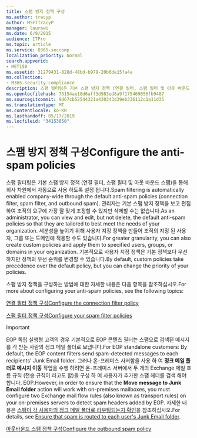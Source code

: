 ```yaml
---
title: 스팸 방지 정책 구성
ms.author: tracyp
author: MSFTTracyP
manager: laurawi
ms.date: 6/9/2015
audience: ITPro
ms.topic: article
ms.service: O365-seccomp
localization_priority: Normal
search.appverid:
- MET150
ms.assetid: 31279431-828d-48bd-b979-20b6de15fa4a
ms.collection:
- M365-security-compliance
description: 스팸 필터링은 기본 스팸 방지 정책 (연결 필터, 스팸 필터 및 아웃 바운드 스팸)을 통해 회사 차원에서 자동으로 사용 하도록 설정 됩니다. 관리자는 기본 스팸 방지 정책을 보고 편집하여 조직의 요구에 가장 잘 맞게 조정할 수 있지만 삭제할 수는 없습니다. 세분성을 높이기 위해 사용자 지정 정책을 만들어 조직의 지정 된 사용자, 그룹 또는 도메인에 적용할 수도 있습니다. 기본적으로 사용자 지정 정책은 기본 정책보다 우선하지만 정책의 우선 순위를 변경할 수 있습니다.
ms.openlocfilehash: 73154ae18d6aff3d983ed8a9f175469056fb9487
ms.sourcegitcommit: 9d67cb52544321a430343d39eb336112c1a11d35
ms.translationtype: MT
ms.contentlocale: ko-KR
ms.lasthandoff: 05/17/2019
ms.locfileid: "34153850"
---
```

# <a name="configure-the-anti-spam-policies"></a><span data-ttu-id="d4216-106">스팸 방지 정책 구성</span><span class="sxs-lookup"><span data-stu-id="d4216-106">Configure the anti-spam policies</span></span>

<span data-ttu-id="d4216-107">스팸 필터링은 기본 스팸 방지 정책 (연결 필터, 스팸 필터 및 아웃 바운드 스팸)을 통해 회사 차원에서 자동으로 사용 하도록 설정 됩니다.</span><span class="sxs-lookup"><span data-stu-id="d4216-107">Spam filtering is automatically enabled company-wide through the default anti-spam policies (connection filter, spam filter, and outbound spam).</span></span> <span data-ttu-id="d4216-108">관리자는 기본 스팸 방지 정책을 보고 편집하여 조직의 요구에 가장 잘 맞게 조정할 수 있지만 삭제할 수는 없습니다.</span><span class="sxs-lookup"><span data-stu-id="d4216-108">As an administrator, you can view and edit, but not delete, the default anti-spam policies so that they are tailored to best meet the needs of your organization.</span></span> <span data-ttu-id="d4216-109">세분성을 높이기 위해 사용자 지정 정책을 만들어 조직의 지정 된 사용자, 그룹 또는 도메인에 적용할 수도 있습니다.</span><span class="sxs-lookup"><span data-stu-id="d4216-109">For greater granularity, you can also create custom policies and apply them to specified users, groups, or domains in your organization.</span></span> <span data-ttu-id="d4216-110">기본적으로 사용자 지정 정책은 기본 정책보다 우선하지만 정책의 우선 순위를 변경할 수 있습니다.</span><span class="sxs-lookup"><span data-stu-id="d4216-110">By default, custom policies take precedence over the default policy, but you can change the priority of your policies.</span></span> 
  
<span data-ttu-id="d4216-111">스팸 방지 정책을 구성하는 방법에 대한 자세한 내용은 다음 항목을 참조하십시오.</span><span class="sxs-lookup"><span data-stu-id="d4216-111">For more about configuring your anti-spam policies, see the following topics:</span></span>
  
[<span data-ttu-id="d4216-112">연결 필터 정책 구성</span><span class="sxs-lookup"><span data-stu-id="d4216-112">Configure the connection filter policy</span></span>](configure-the-connection-filter-policy.md)
  
[<span data-ttu-id="d4216-113">스팸 필터 정책 구성</span><span class="sxs-lookup"><span data-stu-id="d4216-113">Configure your spam filter policies</span></span>](configure-your-spam-filter-policies.md)
  
> [!IMPORTANT]
> <span data-ttu-id="d4216-114">EOP 독립 실행형 고객의 경우 기본적으로 EOP 콘텐츠 필터는 스팸으로 검색된 메시지를 각 받는 사람의 정크 메일 폴더로 보냅니다.</span><span class="sxs-lookup"><span data-stu-id="d4216-114">For EOP standalone customers: By default, the EOP content filters send spam-detected messages to each recipients' Junk Email folder.</span></span> <span data-ttu-id="d4216-115">그러나 온-프레미스 사서함을 사용 하 여 **정크 메일 폴더로 메시지 이동** 작업을 수행 하려면 온-프레미스 서버에서 두 개의 Exchange 메일 흐름 규칙 (전송 규칙이 라고도 함)을 구성 하 여 사용자가 추가한 스팸 헤더를 검색 해야 합니다. EOP.</span><span class="sxs-lookup"><span data-stu-id="d4216-115">However, in order to ensure that the **Move message to Junk Email folder** action will work with on-premises mailboxes, you must configure two Exchange mail flow rules (also known as transport rules) on your on-premises servers to detect spam headers added by EOP.</span></span> <span data-ttu-id="d4216-116">자세한 내용은 [스팸이 각 사용자의 정크 메일 폴더로 라우팅되는지 확인](ensure-that-spam-is-routed-to-each-user-s-junk-email-folder.md)을 참조하십시오.</span><span class="sxs-lookup"><span data-stu-id="d4216-116">For details, see [Ensure that spam is routed to each user's Junk Email folder](ensure-that-spam-is-routed-to-each-user-s-junk-email-folder.md).</span></span> 
  
[<span data-ttu-id="d4216-117">아웃바운드 스팸 정책 구성</span><span class="sxs-lookup"><span data-stu-id="d4216-117">Configure the outbound spam policy</span></span>](configure-the-outbound-spam-policy.md)
  


